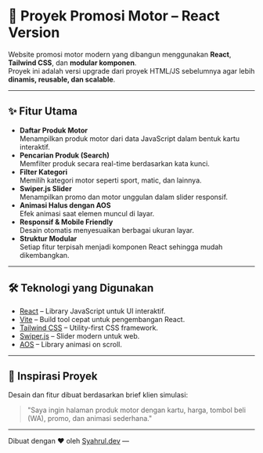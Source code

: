 # 🚀 Proyek Promosi Motor – React Version

Website promosi motor modern yang dibangun menggunakan **React**, **Tailwind CSS**, dan **modular komponen**.  
Proyek ini adalah versi upgrade dari proyek HTML/JS sebelumnya agar lebih **dinamis, reusable, dan scalable**.

---

## ✨ Fitur Utama

- **Daftar Produk Motor**  
  Menampilkan produk motor dari data JavaScript dalam bentuk kartu interaktif.
- **Pencarian Produk (Search)**  
  Memfilter produk secara real-time berdasarkan kata kunci.
- **Filter Kategori**  
  Memilih kategori motor seperti sport, matic, dan lainnya.
- **Swiper.js Slider**  
  Menampilkan promo dan motor unggulan dalam slider responsif.
- **Animasi Halus dengan AOS**  
  Efek animasi saat elemen muncul di layar.
- **Responsif & Mobile Friendly**  
  Desain otomatis menyesuaikan berbagai ukuran layar.
- **Struktur Modular**  
  Setiap fitur terpisah menjadi komponen React sehingga mudah dikembangkan.

---

## 🛠️ Teknologi yang Digunakan

- [React](https://react.dev/) – Library JavaScript untuk UI interaktif.
- [Vite](https://vitejs.dev/) – Build tool cepat untuk pengembangan React.
- [Tailwind CSS](https://tailwindcss.com/) – Utility-first CSS framework.
- [Swiper.js](https://swiperjs.com/) – Slider modern untuk web.
- [AOS](https://michalsnik.github.io/aos/) – Library animasi on scroll.

---

## 🧠 Inspirasi Proyek

Desain dan fitur dibuat berdasarkan brief klien simulasi:

> "Saya ingin halaman produk motor dengan kartu, harga, tombol beli (WA), promo, dan animasi sederhana."

---

Dibuat dengan ❤️ oleh [Syahrul.dev](https://portofolio-syahrul.netlify.app) —
